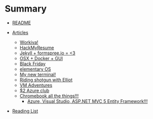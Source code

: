 # Summary
* [README](README.md)

* [Articles]()
	* [Workiva!](articles/workiva.md)
	* [HackMyResume](articles/hackmyresume.md)
	* [Jekyll + formspree.io = <3](articles/formspree.md)
	* [OSX + Docker + GUI](articles/docker.md)
	* [Black Friday](articles/bf.md)
	* [elementary OS](articles/elementary_os.md)
	* [My new terminal!](articles/my_new_term.md)
	* [Riding shotgun with Elliot](articles/riding_shotgun_with_elliot.md)
	* [VM Adventures](articles/vm_adventures.md)
	* [$2 Azure club](articles/azure_pricing.md)
	* [Chromebook all the things!!!]()
		* [Azure, Visual Studio, ASP.NET MVC 5 Entity Framework!!!](articles/chromebook.md)

* [Reading List](articles/reading_list.md)

